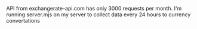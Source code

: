 API from exchangerate-api.com has only 3000 requests per month. I'm running server.mjs on my server to collect data every 24 hours to currency convertations